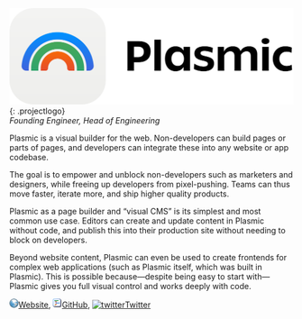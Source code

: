 
![Plasmic](/img/projects/plasmic.png){: .projectlogo}  
*Founding Engineer, Head of Engineering*

Plasmic is a visual builder for the web. Non-developers can build pages or parts of pages, and developers can integrate these into any website or app codebase.

The goal is to empower and unblock non-developers such as marketers and designers, while freeing up developers from pixel-pushing. Teams can thus move faster, iterate more, and ship higher quality products.

Plasmic as a page builder and “visual CMS” is its simplest and most common use case. Editors can create and update content in Plasmic without code, and publish this into their production site without needing to block on developers.

Beyond website content, Plasmic can even be used to create frontends for complex web applications (such as Plasmic itself, which was built in Plasmic). This is possible because—despite being easy to start with—Plasmic gives you full visual control and works deeply with code.

[![www](/img/ico/website.png)Website](https://www.plasmic.app?ref=ryscheng),
[![code](/img/ico/code.png)GitHub](https://github.com/plasmicapp),
[![twitter](/img/ico/twitter.ico)Twitter](https://twitter.com/plasmicapp)

